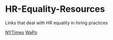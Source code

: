 # HR-Equality-Resources
Links that deal with HR equality in hiring practices

[NYTimes](https://www.nytimes.com/)
[WaPo](https://www.washingtonpost.com/regional/)
